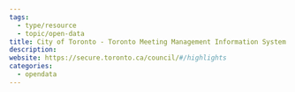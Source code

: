 ```yaml
---
tags:
  - type/resource
  - topic/open-data
title: City of Toronto - Toronto Meeting Management Information System (TMMIS)
description: 
website: https://secure.toronto.ca/council/#/highlights
categories:
  - opendata
---
```

